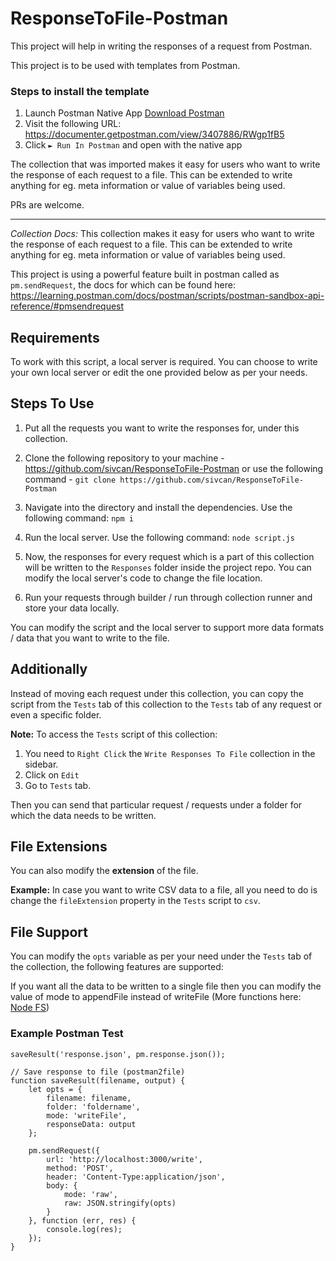 # ResponseToFile-Postman

This project will help in writing the responses of a request from Postman.

This project is to be used with templates from Postman.

### Steps to install the template
1. Launch Postman Native App [Download Postman](https://www.postman.com/downloads/)
2. Visit the following URL: https://documenter.getpostman.com/view/3407886/RWgp1fB5
3. Click `► Run In Postman` and open with the native app

The collection that was imported makes it easy for users who want to write the response of each request to a file.
This can be extended to write anything for eg. meta information or value of variables being used.

PRs are welcome.

----

_Collection Docs:_
This collection makes it easy for users who want to write the response of each request to a file.
This can be extended to write anything for eg. meta information or value of variables being used.


This project is using a powerful feature built in postman called as `pm.sendRequest`, the docs for which can be found here: https://learning.postman.com/docs/postman/scripts/postman-sandbox-api-reference/#pmsendrequest


## Requirements
To work with this script, a local server is required.
You can choose to write your own local server or edit the one provided below as per your needs.

## Steps To Use
1. Put all the requests you want to write the responses for, under this collection.
 
2. Clone the following repository to your machine - https://github.com/sivcan/ResponseToFile-Postman or use the following command - `git clone https://github.com/sivcan/ResponseToFile-Postman`

3. Navigate into the directory and install the dependencies. Use the following command: `npm i` 

4. Run the local server. Use the following command: `node script.js`

5. Now, the responses for every request which is a part of this collection will be written to the `Responses` folder inside the project repo.
You can modify the local server's code to change the file location.

5. Run your requests through builder / run through collection runner and store your data locally. 


You can modify the script and the local server to support more data formats / data that you want to write to the file.

## Additionally
Instead of moving each request under this collection, you can copy the script from the `Tests` tab of this collection to the `Tests` tab of any request or even a specific folder.

**Note:** To access the `Tests` script of this collection:
1. You need to `Right Click` the `Write Responses To File` collection in the sidebar.
2. Click on `Edit`
3. Go to `Tests` tab.

Then you can send that particular request / requests under a folder for which the data needs to be written.

## File Extensions
You can also modify the **extension** of the file.

**Example:**
In case you want to write CSV data to a file, all you need to do is change the `fileExtension` property in the `Tests` script to `csv`.


## File Support
You can modify the `opts` variable as per your need under the `Tests` tab of the collection, the following features are supported:

If you want all the data to be written to a single file then you can modify the value of mode to appendFile instead of writeFile (More functions here: [Node FS](https://nodejs.org/api/fs.html#fs_fs_writefile_file_data_options_callback))

### Example Postman Test
```
saveResult('response.json', pm.response.json()); 

// Save response to file (postman2file)
function saveResult(filename, output) {
    let opts = {
        filename: filename,
        folder: 'foldername',
        mode: 'writeFile', 
        responseData: output
    };

    pm.sendRequest({
        url: 'http://localhost:3000/write',
        method: 'POST',
        header: 'Content-Type:application/json',
        body: {
            mode: 'raw',
            raw: JSON.stringify(opts)
        }
    }, function (err, res) {
        console.log(res);
    });
}
```